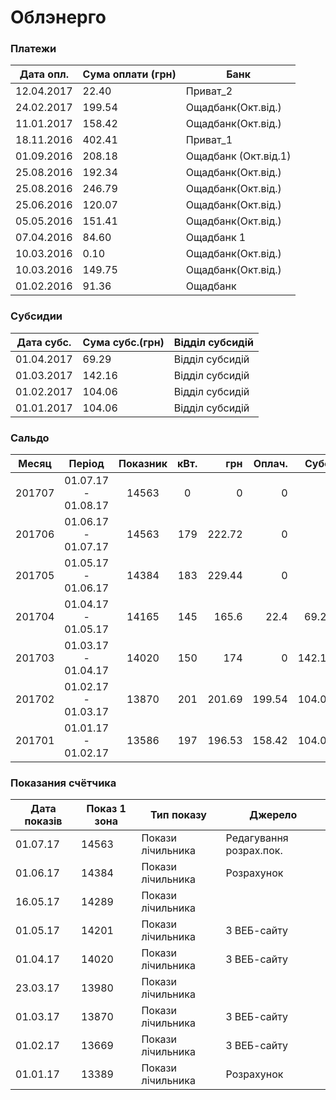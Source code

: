 

# Облэнерго



### Платежи

| **Дата опл.** | **Сума оплати (грн)** | **Банк**             |
| ------------- | --------------------- | -------------------- |
| 12.04.2017    | 22.40                 | Приват_2             |
| 24.02.2017    | 199.54                | Ощадбанк(Окт.від.)   |
| 11.01.2017    | 158.42                | Ощадбанк(Окт.від.)   |
| 18.11.2016    | 402.41                | Приват_1             |
| 01.09.2016    | 208.18                | Ощадбанк (Окт.від.1) |
| 25.08.2016    | 192.34                | Ощадбанк(Окт.від.)   |
| 25.08.2016    | 246.79                | Ощадбанк(Окт.від.)   |
| 25.06.2016    | 120.07                | Ощадбанк(Окт.від.)   |
| 05.05.2016    | 151.41                | Ощадбанк(Окт.від.)   |
| 07.04.2016    | 84.60                 | Ощадбанк 1           |
| 10.03.2016    | 0.10                  | Ощадбанк(Окт.від.)   |
| 10.03.2016    | 149.75                | Ощадбанк(Окт.від.)   |
| 01.02.2016    | 91.36                 | Ощадбанк             |



### Субсидии

| **Дата субс.** | **Сума субс.(грн)** | **Відділ субсидій** |
| -------------- | ------------------- | ------------------- |
| 01.04.2017     | 69.29               | Відділ субсидій     |
| 01.03.2017     | 142.16              | Відділ субсидій     |
| 01.02.2017     | 104.06              | Відділ субсидій     |
| 01.01.2017     | 104.06              | Відділ субсидій     |





### Сальдо



| **Месяц** |     **Період**      | **Показник** | **кВт.** | **грн** | **Оплач.** | **Субс.** | **Перерах** | **Сальдо** |
| :-------: | :-----------------: | :----------: | :------: | ------: | ---------: | --------: | ----------: | ---------: |
|  201707   | 01.07.17 - 01.08.17 |    14563     |    0     |       0 |          0 |         0 |      107.07 |    -716.02 |
|  201706   | 01.06.17 - 01.07.17 |    14563     |   179    |  222.72 |          0 |         0 |           0 |    -608.95 |
|  201705   | 01.05.17 - 01.06.17 |    14384     |   183    |  229.44 |          0 |         0 |       60.48 |    -386.23 |
|  201704   | 01.04.17 - 01.05.17 |    14165     |   145    |   165.6 |       22.4 |     69.29 |           0 |     -96.31 |
|  201703   | 01.03.17 - 01.04.17 |    14020     |   150    |     174 |          0 |    142.16 |           0 |      -22.4 |
|  201702   | 01.02.17 - 01.03.17 |    13870     |   201    |  201.69 |     199.54 |    104.06 |           0 |       9.44 |
|  201701   | 01.01.17 - 01.02.17 |    13586     |   197    |  196.53 |     158.42 |    104.06 |           0 |     -92.47 |





### Показания счётчика

| **Дата показів** | **Показ 1 зона** | **Тип показу**    | **Джерело**             |
| ---------------- | ---------------- | ----------------- | ----------------------- |
| 01.07.17         | 14563            | Покази лічильника | Редагування розрах.пок. |
| 01.06.17         | 14384            | Покази лічильника | Розрахунок              |
| 16.05.17         | 14289            | Покази лічильника |                         |
| 01.05.17         | 14201            | Покази лічильника | З ВЕБ-сайту             |
| 01.04.17         | 14020            | Покази лічильника | З ВЕБ-сайту             |
| 23.03.17         | 13980            | Покази лічильника |                         |
| 01.03.17         | 13870            | Покази лічильника | З ВЕБ-сайту             |
| 01.02.17         | 13669            | Покази лічильника | З ВЕБ-сайту             |
| 01.01.17         | 13389            | Покази лічильника | Розрахунок              |

